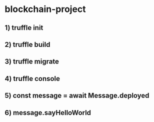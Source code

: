 # blockchain-project

## 1) truffle init
## 2) truffle build
## 3) truffle migrate
## 4) truffle console
## 5) const message = await Message.deployed
## 6) message.sayHelloWorld